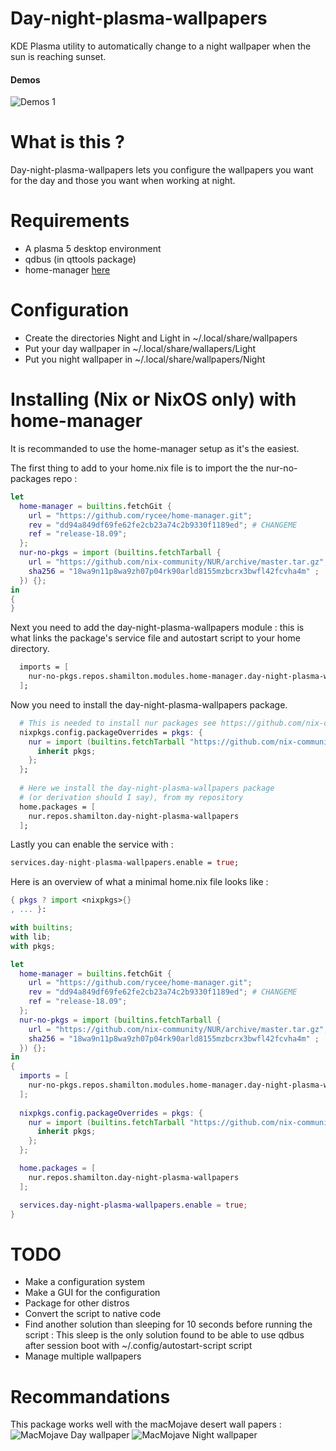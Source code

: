 # Day-night-plasma-wallpapers
KDE Plasma utility to automatically change to a night wallpaper when the sun is reaching sunset.

#### Demos
![Demos 1](https://github.com/SCOTT-HAMILTON/Ressources/raw/master/Day-night-plasma-wallpapers/demos/demos1.gif)

# What is this ?
Day-night-plasma-wallpapers lets you configure the wallpapers you want for the day and those
you want when working at night.

# Requirements
 - A plasma 5 desktop environment
 - qdbus (in qttools package)
 - home-manager [here](https://github.com/rycee/home-manager)

# Configuration
 - Create the directories Night and Light in ~/.local/share/wallpapers
 - Put your day wallpaper in ~/.local/share/wallapers/Light
 - Put you night wallpaper in ~/.local/share/wallpapers/Night

# Installing (Nix or NixOS only) with home-manager
It is recommanded to use the home-manager setup as it's the easiest.

The first thing to add to your home.nix file is to import the the nur-no-packages repo : 
```nix
let
  home-manager = builtins.fetchGit {
    url = "https://github.com/rycee/home-manager.git";
    rev = "dd94a849df69fe62fe2cb23a74c2b9330f1189ed"; # CHANGEME 
    ref = "release-18.09";
  };
  nur-no-pkgs = import (builtins.fetchTarball {
    url = "https://github.com/nix-community/NUR/archive/master.tar.gz";
    sha256 = "18wa9n11p8wa9zh07p04rk90arld8155mzbcrx3bwfl42fcvha4m" ;
  }) {};
in
{
}
```

Next you need to add the day-night-plasma-wallpapers module : this is 
what links the package's service file and autostart script to your home directory.

```nix
  imports = [
    nur-no-pkgs.repos.shamilton.modules.home-manager.day-night-plasma-wallpapers 
  ];
```
Now you need to install the day-night-plasma-wallpapers package.

```nix
  # This is needed to install nur packages see https://github.com/nix-community/nur#installation
  nixpkgs.config.packageOverrides = pkgs: {
    nur = import (builtins.fetchTarball "https://github.com/nix-community/NUR/archive/master.tar.gz") {
      inherit pkgs;
    };
  };
	
  # Here we install the day-night-plasma-wallpapers package
  # (or derivation should I say), from my repository
  home.packages = [
    nur.repos.shamilton.day-night-plasma-wallpapers 
  ];

```
Lastly you can enable the service with : 

```nix
services.day-night-plasma-wallpapers.enable = true;
```

Here is an overview of what a minimal home.nix file looks like : 
```nix
{ pkgs ? import <nixpkgs>{}
, ... }:

with builtins;
with lib;
with pkgs;

let
  home-manager = builtins.fetchGit {
    url = "https://github.com/rycee/home-manager.git";
    rev = "dd94a849df69fe62fe2cb23a74c2b9330f1189ed"; # CHANGEME 
    ref = "release-18.09";
  };
  nur-no-pkgs = import (builtins.fetchTarball {
    url = "https://github.com/nix-community/NUR/archive/master.tar.gz";
    sha256 = "18wa9n11p8wa9zh07p04rk90arld8155mzbcrx3bwfl42fcvha4m" ;
  }) {};
in
{
  imports = [
    nur-no-pkgs.repos.shamilton.modules.home-manager.day-night-plasma-wallpapers 
  ];
  
  nixpkgs.config.packageOverrides = pkgs: {
    nur = import (builtins.fetchTarball "https://github.com/nix-community/NUR/archive/master.tar.gz") {
      inherit pkgs;
    };
  };

  home.packages = [
    nur.repos.shamilton.day-night-plasma-wallpapers 
  ];

  services.day-night-plasma-wallpapers.enable = true;
}
```

# TODO
 * Make a configuration system
 * Make a GUI for the configuration
 * Package for other distros
 * Convert the script to native code
 * Find another solution than sleeping for 10 seconds before running the script : 
	This sleep is the only solution found to be able to use qdbus after session boot with ~/.config/autostart-script script
 * Manage multiple wallpapers

# Recommandations
This package works well with the macMojave desert wall papers : 
![MacMojave Day wallpaper](https://github.com/SCOTT-HAMILTON/Ressources/raw/master/Day-night-plasma-wallpapers/macMojaveWallPapers/macOS-Mojave-Day-wallpaper.jpg)
![MacMojave Night wallpaper](https://github.com/SCOTT-HAMILTON/Ressources/blob/master/Day-night-plasma-wallpapers/macMojaveWallPapers/macOS-Mojave-Night-wallpaper.jpg)

